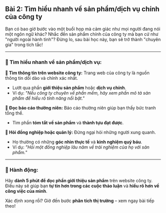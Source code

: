 ## Bài 2: Tìm hiểu nhanh về sản phẩm/dịch vụ chính của công ty

Bạn có bao giờ bước vào một buổi họp mà cảm giác như mọi người đang nói một ngôn ngữ khác? Nhắc đến sản phẩm chính của công ty mà bạn cứ như "người ngoài hành tinh"? Đừng lo, sau bài học này, bạn sẽ trở thành "chuyên gia" trong tích tắc!

---

### 📌 Tìm hiểu nhanh về sản phẩm/dịch vụ:

**🔹 Tìm thông tin trên website công ty:**
Trang web của công ty là nguồn thông tin dồi dào và chính xác nhất.  
- Lướt qua phần **giới thiệu sản phẩm** hoặc **dịch vụ chính**.  
- Ví dụ: *"Nếu công ty chuyên về phần mềm, hãy xem phần mô tả sản phẩm để hiểu rõ tính năng nổi bật."*

**🔹 Đọc báo cáo thường niên:**
Báo cáo thường niên giúp bạn thấy bức tranh tổng thể.  
- Tìm phần **tóm tắt về sản phẩm** và **thành tựu đạt được**.  

**🔹 Hỏi đồng nghiệp hoặc quản lý:**
Đừng ngại hỏi những người xung quanh.  
- Họ thường có những **góc nhìn thực tế** và **kinh nghiệm quý báu**.  
- Ví dụ: *"Hỏi một đồng nghiệp lâu năm về trải nghiệm của họ với sản phẩm."*

---

### 🚀 Hành động:

Hãy **dành 5 phút để đọc phần giới thiệu sản phẩm** trên website công ty.  
Điều này sẽ giúp bạn **tự tin hơn trong các cuộc thảo luận** và **hiểu rõ hơn về công việc của mình**.  

Xác định xong rồi? Giờ đến bước **phân tích thị trường** – xem ngay bài tiếp theo!